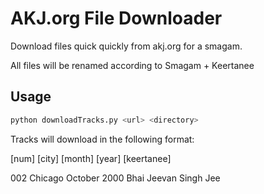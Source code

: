 AKJ.org File Downloader
=========
Download files quick quickly from akj.org for a smagam.

All files will be renamed according to Smagam + Keertanee

Usage
--------------
```sh
python downloadTracks.py <url> <directory>
```

Tracks will download in the following format:

[num] [city] [month] [year] [keertanee]

002 Chicago October 2000 Bhai Jeevan Singh Jee